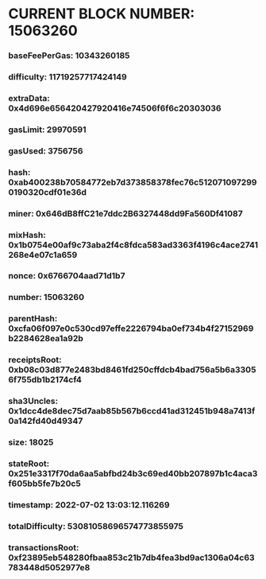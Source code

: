 # CURRENT BLOCK NUMBER: 15063260

### baseFeePerGas: 10343260185
### difficulty: 11719257717424149
### extraData: 0x4d696e656420427920416e74506f6f6c20303036
### gasLimit: 29970591
### gasUsed: 3756756
### hash: 0xab400238b70584772eb7d373858378fec76c5120710972990190320cdf01e36d
### miner: 0x646dB8ffC21e7ddc2B6327448dd9Fa560Df41087
### mixHash: 0x1b0754e00af9c73aba2f4c8fdca583ad3363f4196c4ace2741268e4e07c1a659
### nonce: 0x6766704aad71d1b7
### number: 15063260
### parentHash: 0xcfa06f097e0c530cd97effe2226794ba0ef734b4f27152969b2284628ea1a92b
### receiptsRoot: 0xb08c03d877e2483bd8461fd250cffdcb4bad756a5b6a33056f755db1b2174cf4
### sha3Uncles: 0x1dcc4de8dec75d7aab85b567b6ccd41ad312451b948a7413f0a142fd40d49347
### size: 18025
### stateRoot: 0x251e3317f70da6aa5abfbd24b3c69ed40bb207897b1c4aca3f605bb5fe7b20c5
### timestamp: 2022-07-02 13:03:12.116269
### totalDifficulty: 53081058696574773855975
### transactionsRoot: 0xf23895eb548280fbaa853c21b7db4fea3bd9ac1306a04c63783448d5052977e8
